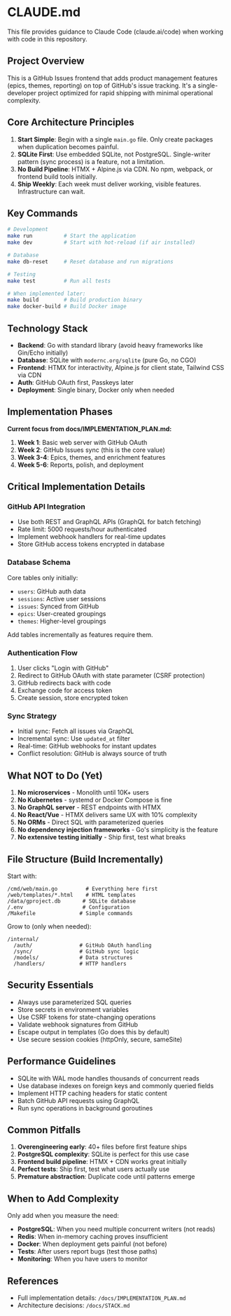 # CLAUDE.md

This file provides guidance to Claude Code (claude.ai/code) when working with code in this repository.

## Project Overview

This is a GitHub Issues frontend that adds product management features (epics, themes, reporting) on top of GitHub's issue tracking. It's a single-developer project optimized for rapid shipping with minimal operational complexity.

## Core Architecture Principles

1. **Start Simple**: Begin with a single `main.go` file. Only create packages when duplication becomes painful.
2. **SQLite First**: Use embedded SQLite, not PostgreSQL. Single-writer pattern (sync process) is a feature, not a limitation.
3. **No Build Pipeline**: HTMX + Alpine.js via CDN. No npm, webpack, or frontend build tools initially.
4. **Ship Weekly**: Each week must deliver working, visible features. Infrastructure can wait.

## Key Commands

```bash
# Development
make run          # Start the application
make dev          # Start with hot-reload (if air installed)

# Database
make db-reset     # Reset database and run migrations

# Testing
make test         # Run all tests

# When implemented later:
make build        # Build production binary
make docker-build # Build Docker image
```

## Technology Stack

- **Backend**: Go with standard library (avoid heavy frameworks like Gin/Echo initially)
- **Database**: SQLite with `modernc.org/sqlite` (pure Go, no CGO)
- **Frontend**: HTMX for interactivity, Alpine.js for client state, Tailwind CSS via CDN
- **Auth**: GitHub OAuth first, Passkeys later
- **Deployment**: Single binary, Docker only when needed

## Implementation Phases

**Current focus from docs/IMPLEMENTATION_PLAN.md:**

1. **Week 1**: Basic web server with GitHub OAuth
2. **Week 2**: GitHub Issues sync (this is the core value)
3. **Week 3-4**: Epics, themes, and enrichment features
4. **Week 5-6**: Reports, polish, and deployment

## Critical Implementation Details

### GitHub API Integration

- Use both REST and GraphQL APIs (GraphQL for batch fetching)
- Rate limit: 5000 requests/hour authenticated
- Implement webhook handlers for real-time updates
- Store GitHub access tokens encrypted in database

### Database Schema

Core tables only initially:
- `users`: GitHub auth data
- `sessions`: Active user sessions  
- `issues`: Synced from GitHub
- `epics`: User-created groupings
- `themes`: Higher-level groupings

Add tables incrementally as features require them.

### Authentication Flow

1. User clicks "Login with GitHub"
2. Redirect to GitHub OAuth with state parameter (CSRF protection)
3. GitHub redirects back with code
4. Exchange code for access token
5. Create session, store encrypted token

### Sync Strategy

- Initial sync: Fetch all issues via GraphQL
- Incremental sync: Use `updated_at` filter
- Real-time: GitHub webhooks for instant updates
- Conflict resolution: GitHub is always source of truth

## What NOT to Do (Yet)

1. **No microservices** - Monolith until 10K+ users
2. **No Kubernetes** - systemd or Docker Compose is fine
3. **No GraphQL server** - REST endpoints with HTMX
4. **No React/Vue** - HTMX delivers same UX with 10% complexity
5. **No ORMs** - Direct SQL with parameterized queries
6. **No dependency injection frameworks** - Go's simplicity is the feature
7. **No extensive testing initially** - Ship first, test what breaks

## File Structure (Build Incrementally)

Start with:
```
/cmd/web/main.go         # Everything here first
/web/templates/*.html    # HTML templates
/data/gproject.db       # SQLite database
/.env                   # Configuration
/Makefile              # Simple commands
```

Grow to (only when needed):
```
/internal/
  /auth/               # GitHub OAuth handling
  /sync/               # GitHub sync logic
  /models/             # Data structures
  /handlers/           # HTTP handlers
```

## Security Essentials

- Always use parameterized SQL queries
- Store secrets in environment variables
- Use CSRF tokens for state-changing operations
- Validate webhook signatures from GitHub
- Escape output in templates (Go does this by default)
- Use secure session cookies (httpOnly, secure, sameSite)

## Performance Guidelines

- SQLite with WAL mode handles thousands of concurrent reads
- Use database indexes on foreign keys and commonly queried fields
- Implement HTTP caching headers for static content
- Batch GitHub API requests using GraphQL
- Run sync operations in background goroutines

## Common Pitfalls

1. **Overengineering early**: 40+ files before first feature ships
2. **PostgreSQL complexity**: SQLite is perfect for this use case
3. **Frontend build pipeline**: HTMX + CDN works great initially
4. **Perfect tests**: Ship first, test what users actually use
5. **Premature abstraction**: Duplicate code until patterns emerge

## When to Add Complexity

Only add when you measure the need:
- **PostgreSQL**: When you need multiple concurrent writers (not reads)
- **Redis**: When in-memory caching proves insufficient
- **Docker**: When deployment gets painful (not before)
- **Tests**: After users report bugs (test those paths)
- **Monitoring**: When you have users to monitor

## References

- Full implementation details: `/docs/IMPLEMENTATION_PLAN.md`
- Architecture decisions: `/docs/STACK.md`